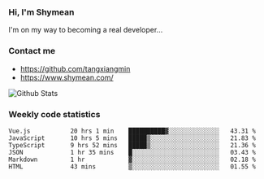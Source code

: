 ### Hi, I'm Shymean

I'm on my way to becoming a real developer...

### Contact me

- <https://github.com/tangxiangmin>
- <https://www.shymean.com/>

![Github Stats](https://github-readme-stats.vercel.app/api?username=tangxiangmin&show_icons=true&theme=dark)


###  Weekly code statistics

<!--START_SECTION:waka-->

```text
Vue.js           20 hrs 1 min    ██████████▓░░░░░░░░░░░░░░   43.31 %
JavaScript       10 hrs 5 mins   █████▒░░░░░░░░░░░░░░░░░░░   21.83 %
TypeScript       9 hrs 52 mins   █████▒░░░░░░░░░░░░░░░░░░░   21.36 %
JSON             1 hr 35 mins    █░░░░░░░░░░░░░░░░░░░░░░░░   03.43 %
Markdown         1 hr            ▓░░░░░░░░░░░░░░░░░░░░░░░░   02.18 %
HTML             43 mins         ▒░░░░░░░░░░░░░░░░░░░░░░░░   01.55 %
```

<!--END_SECTION:waka-->